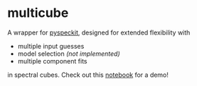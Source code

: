 # multicube
A wrapper for [pyspeckit](https://github.com/pyspeckit/pyspeckit), designed for extended flexibility with 

* multiple input guesses
* model selection *(not implemented)*
* multiple component fits

in spectral cubes. Check out this [notebook](notebooks/example.ipynb) for a demo!
